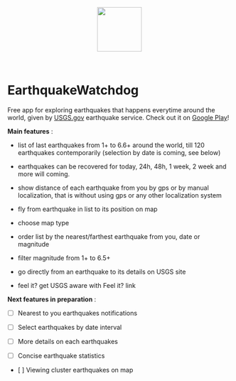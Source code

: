 
<p align="center" >
<a href="http://www.indie-walkabout.eu">
 <img src="http://www.indie-walkabout.eu/wp-content/themes/pinbin/images/logo.png" width="100" height="100"/>
 </a>
</p>
<br>

# EarthquakeWatchdog
<!-- [![Release](https://img.shields.io/github/release/EarthquakeWatchdog/EarthquakeWatchdog.svg?style=flat-square)](https://github.com/nadar71/EarthquakeWatchdog/releases)-->

Free app for exploring earthquakes that happens everytime around the world, 
given by [USGS.gov](https://earthquake.usgs.gov/earthquakes/) earthquake service.
Check out it on [Google Play](https://play.google.com/store/apps/details?id=com.indiewalk.watchdog.earthquake)!

**Main features** :

- list of last earthquakes from 1+ to 6.6+ around the world, till 120 earthquakes contemporarily (selection by date is coming, see below)

- earthquakes can be recovered for today, 24h, 48h, 1 week, 2 week and more will coming.

- show distance of each earthquake from you by gps or by manual localization, that is without using gps or any other localization system

- fly from earthquake in list to its position on map

- choose map type

- order list by the nearest/farthest earthquake from you, date or magnitude

- filter magnitude from 1+ to 6.5+

- go directly from an earthquake to its details on USGS site 

- feel it? get USGS aware with Feel it? link


**Next features in preparation** :

- [ ] Nearest to you earthquakes notifications 

- [ ] Select earthquakes by date interval

- [ ] More details on each earthquakes

- [ ] Concise earthquake statistics

- [ ] Viewing cluster earthquakes on map



